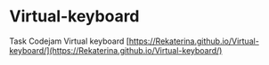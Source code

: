 # Virtual-keyboard
Task Codejam Virtual keyboard
[https://Rekaterina.github.io/Virtual-keyboard/](https://Rekaterina.github.io/Virtual-keyboard/)
